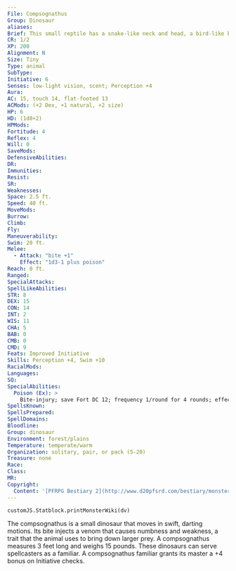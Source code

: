 ```yaml
---
File: Compsognathus
Group: Dinosaur
aliases: 
Brief: This small reptile has a snake-like neck and head, a bird-like body with strong legs for running, and a whip-like tail.
CR: 1/2
XP: 200
Alignment: N
Size: Tiny
Type: animal
SubType: 
Initiative: 6
Senses: low-light vision, scent; Perception +4
Aura: 
AC: 15, touch 14, flat-footed 13
ACMods: (+2 Dex, +1 natural, +2 size)
HP: 6
HD: (1d8+2)
HPMods: 
Fortitude: 4
Reflex: 4
Will: 0
SaveMods: 
DefensiveAbilities: 
DR: 
Immunities: 
Resist: 
SR: 
Weaknesses: 
Space: 2.5 ft.
Speed: 40 ft.
MoveMods: 
Burrow: 
Climb: 
Fly: 
Maneuverability: 
Swim: 20 ft.
Melee: 
  - Attack: "bite +1"
    Effect: "1d3-1 plus poison"
Reach: 0 ft.
Ranged: 
SpecialAttacks: 
SpellLikeAbilities: 
STR: 8
DEX: 15
CON: 14
INT: 2
WIS: 11
CHA: 5
BAB: 0
CMB: 0
CMD: 9
Feats: Improved Initiative
Skills: Perception +4, Swim +10
RacialMods: 
Languages: 
SQ: 
SpecialAbilities:
  Poison (Ex): >
    Bite-injury; save Fort DC 12; frequency 1/round for 4 rounds; effect 1d2 Str; cure 1 save.
SpellsKnown: 
SpellsPrepared: 
SpellDomains: 
Bloodline: 
Group: dinosaur
Environment: forest/plains
Temperature: temperate/warm
Organization: solitary, pair, or pack (5-20)
Treasure: none
Race: 
Class: 
MR: 
Copyright:
  Content: '[PFRPG Bestiary 2](http://www.d20pfsrd.com/bestiary/monster-listings/animals/dinosaur/compsognathus)'
---
```

```dataviewjs
customJS.Statblock.printMonsterWiki(dv)
```
The compsognathus is a small dinosaur that moves in swift, darting motions. Its bite injects a venom that causes numbness and weakness, a trait that the animal uses to bring down larger prey. A compsognathus measures 3 feet long and weighs 15 pounds.  These dinosaurs can serve spellcasters as a familiar. A compsognathus familiar grants its master a +4 bonus on Initiative checks.
